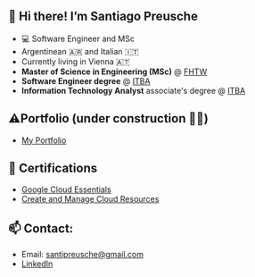 ## 👋 Hi there! I’m Santiago Preusche
- 💻 Software Engineer and MSc
- Argentinean 🇦🇷 and Italian 🇮🇹
- Currently living in Vienna 🇦🇹
- **Master of Science in Engineering (MSc)** @  [FHTW](https://www.technikum-wien.at/)
- **Software Engineer degree** @ [ITBA](https://www.itba.edu.ar)
- **Information Technology Analyst** associate's degree @ [ITBA](https://www.itba.edu.ar)

## ⚠️Portfolio (under construction 👷🚧)
- [My Portfolio](https://spreusche.github.io)


## 🪪 Certifications
- [Google Cloud Essentials](https://www.cloudskillsboost.google/public_profiles/17d9ca7a-a354-4db0-83c1-ffd3c425635a/badges/1787297)
- [Create and Manage Cloud Resources](https://www.cloudskillsboost.google/public_profiles/17d9ca7a-a354-4db0-83c1-ffd3c425635a/badges/1798331)

## 📫 Contact: 
  - Email: santipreusche@gmail.com
  - [LinkedIn](https://www.linkedin.com/in/santiagopreusche/)
<!--
**spreusche/spreusche** is a ✨ _special_ ✨ repository because its `README.md` (this file) appears on your GitHub profile.

Here are some ideas to get you started:

- 🔭 I’m currently working on ...
- 🌱 I’m currently learning ...
- 👯 I’m looking to collaborate on ...
- 🤔 I’m looking for help with ...
- 💬 Ask me about ...
- 📫 How to reach me: ...
- 😄 Pronouns: ...
- ⚡ Fun fact: ...
-->
